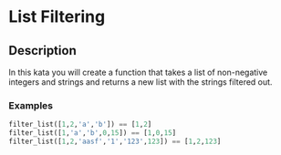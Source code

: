 # List Filtering
## Description

In this kata you will create a function that takes a list of non-negative integers and strings and returns a new list with the strings filtered out.

### Examples

```python
filter_list([1,2,'a','b']) == [1,2]
filter_list([1,'a','b',0,15]) == [1,0,15]
filter_list([1,2,'aasf','1','123',123]) == [1,2,123]
```